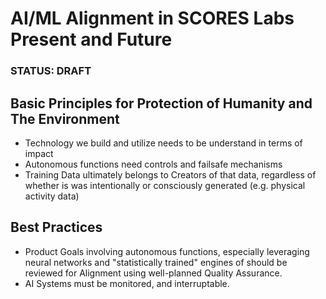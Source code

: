 # AI/ML Alignment in SCORES Labs Present and Future
### STATUS: DRAFT
## Basic Principles for Protection of Humanity and The Environment
- Technology we build and utilize needs to be understand in terms of impact
- Autonomous functions need controls and failsafe mechanisms
- Training Data ultimately belongs to Creators of that data, regardless of whether is was intentionally or consciously generated (e.g. physical activity data)

## Best Practices
- Product Goals involving autonomous functions, especially leveraging neural networks and "statistically trained" engines of should be reviewed for Alignment using well-planned Quality Assurance.
- AI Systems must be monitored, and interruptable.
